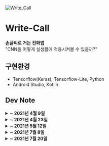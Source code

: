 ![Write_Call](https://user-images.githubusercontent.com/59414764/114134492-ce1f9680-9942-11eb-99e0-bb6a51a8bd0b.gif)

# Write-Call
<b>손글씨로 거는 전화앱</b>  
"CNN을 어떻게 실생활에 적용시켜볼 수 있을까?"


## 구현환경
- Tensorflow(Keras), Tensorflow-Lite, Python
- Android Studio, Kotlin

## Dev Note
<details>
  <summary><b> ~ 2021년 4월 9일</b></summary>
  
  1. MNIST 숫자 데이터를 이용하여 CNN 모델 만들기
  2. mnist.tflite(Tensorflow Lite) 모델 파일 변형하기
  3. 안드로이드의 그림판 패키지를 이용하여 분류할 input data 생성
  4. mnist.tflite이 적용된 tensorflow-lite 패키지를 이용하여 input data 숫자 인식하기
  5. 얻어낸 숫자들과 intent를 이용하여 전화로 연결 📞
  
</details>
<details>
  <summary><b> ~ 2021년 4월 23일</b></summary>
  
  Feedback
  1. 단순 Toy Project로 끝내지 말자 ⭐
  2. 배운 것을 현 프로젝트에 어떻게 적용시켜볼 수 있을까 그때 그때 고민해보자 
  3. 한 글자씩 입력해야하는 단점이 있다. 한꺼번에 쓰고 text를 detection을 통해 한 글자씩 찾고 Recognition. 글자들의 위치 정보를 이용하여 문자를 순서대로 배열하면 되지 않을까?
  4. 모델의 tflite 파일(모델 정보 및 가중치)을 갱신해야할 때도 있다. 서버를 이용해 갱신할 수 있도록 만들자.
  5. 모델 성능 개선을 위해 사용시 즉각 데이터를 수집하는 것도 필요해보인다. differential privacy 정책에 의하면 온전한 데이터를 서버에 보내는 것이 아닌, 일부 학습된(사람이 해석할 수 없는) 가중치만을 서버에 보낼 필요가 있어보인다. 모바일 환경에서 NDK라는 것을 사용하면 되지 않을까? Classifier만 학습하도록 하면 되지 않을까?
  6. 나중에 숫자 뿐만 아니라 글씨도 알아볼 수 있도록 하면 좋을 것 같다. ~~텍스트 분석도 해야하려나~~
  7. Random Ferns, Bayesian 이론을 여기에 적용할 수도 있을까?
  
 
</details>
<details>
  <summary><b> ~ 2021년 5월 12일</b></summary>
  
  1. 먼저 숫자가 아닌 이미지를 판별해내야한다.
  2. '숫자다'와 '숫자아니다'를 먼저 분류하고, '숫자다'일 경우, 이미지를 다시 숫자별로 분류해내는 게 좋을까? => 그렇게 되면 NN을 두번 거쳐야한다. 시간이 오래걸린다. 하지만 더 정확해지지 않을까? 이게 모델 앙상블의 개념일 것 같다.
  3. '숫자가 맞다/아니다'를 분류하고, 다시 숫자를 분류하는 모델과 모든 레이블로 한번에 분류하는 모델을 만들어서 비교해보자
  4. 숫자 아닌 그림을 수집할 필요가 있다. 현재 KDT를 통해 AWS서버를 사놓은 상태다. 어플을 이용해서 데이터와 해당하는 레이블(사람이 직접 어플에서 지정)을 수집하고, 서버에서 학습 시키는 시스템이 필요하다. Tensorflow Serving, pretrain model, model Serialization(이게 아마 tflite가 아닐까?) 키워드로 좀 더 검색해볼 필요가 있겠다.
  5. 어플도 공부해야한다. 안드로이드(코틀린)어플에서는 어떻게 AWS서버와 연동시킬 수 있을까?
  6. 어플에는 update버튼이 있어야한다. 그래야 Serialization된 모델을 받아와 De-Serialization 작업을 수행하고 모델을 얻어낼 수가 있다.
  
  = 정리: 어플에서 데이터 전송 및 모델 업데이트 기능 추가. 학습용 서버 구축 및 모델 업데이트 기능 구현.
  
</details>
<details>
  <summary><b> ~ 2021년 7월 8일</b></summary>
  
  task 정리
  1. 모델 업데이트를 위한 Server(AWS Cloud, Django 사용 계획) 만들기
  2. 손글씨 숫자를 batch단위로 모아 기존 모델에 재학습(가중치는 그대로 가져온 상태로)
  3. 학습도 모바일 앱 상에서 할 수도 있을까? 추가적으로 연구해볼 필요가 있겠다.
  
</details>
<details>
  <summary><b> ~ 2021년 7월 20일</b></summary>
  
  task 세분화
  1. 모델 업데이트를 위한 Server(AWS Cloud, Django 사용 계획) 만들기
    1) 서버 내에서 학습하기 위해 모바일 앱에서 이미지를 Base64 인코딩 형식(왜 64진법인가?)으로 서버에 보낼 계획이다.   
      - 모바일 상에서 숫자를 그리고, Answer란에 답에 해당하는 숫자를 기입 후 보내기 버튼을 누르면 resize 후, 서버로 이미지 전송. 그리고 '전송되었습니다.' 팝업 메세지.
      - 추가 과제: 숫자 이미지로 예측한 값과 Answer값이 다를 경우, 확인창 팝업
    2) 서버에서는 해당 이미지를 받아 Decoding하고, batch단위로 보관한다.   
      - 모바일 상에서 숫자를 그리고, Answer란에 답에 해당하는 숫자를 기입 후 보내기 버튼을 누르면 resize 후, 서버로 이미지 전송. 그리고 '전송되었습니다.' 팝업 메세지.
    3) 모바일 앱에서 '모델 업데이트' 버튼을 누르면, 서버에서 학습된 모델을 불러와 저장된 이미지로 전이 학습을 실행하고, 학습된 모델을 안드로이드에 배포   
      - 모델을 어떤 포맷 형식으로??

  2. 학습도 모바일 앱 상에서 할 수도 있을까? 추가적으로 연구해볼 필요가 있겠다.
  
</details>
